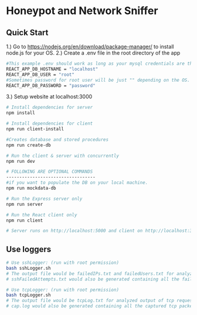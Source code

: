 # Honeypot and Network Sniffer



## Quick Start
1.) Go to https://nodejs.org/en/download/package-manager/ to install node.js for your OS.
2.) Create a .env file in the root directory of the app

```bash
#This example .env should work as long as your mysql credentials are the same.
REACT_APP_DB_HOSTNAME = "localhost"
REACT_APP_DB_USER = "root"
#Sometimes password for root user will be just "" depending on the OS.
REACT_APP_DB_PASSWORD = "password"
```

3.) Setup website at localhost:3000
``` bash
# Install dependencies for server
npm install

# Install dependencies for client
npm run client-install

#Creates database and stored procedures
npm run create-db

# Run the client & server with concurrently
npm run dev

# FOLLOWING ARE OPTIONAL COMMANDS
----------------------------------
#if you want to populate the DB on your local machine.
npm run mockdata-db

# Run the Express server only
npm run server

# Run the React client only
npm run client

# Server runs on http://localhost:5000 and client on http://localhost:3000
```

## Use loggers
``` bash
# Use sshLogger: (run with root permission)
bash sshLogger.sh
# The output file would be failedIPs.txt and failedUsers.txt for analyzed output of failed logins
# sshFailedAttempts.txt would also be generated containing all the failed login attempts from the sshd log file

# Use tcpLogger: (run with root permission)
bash tcpLogger.sh
# The output file would be tcpLog.txt for analyzed output of tcp requests sent to the server
# cap.log would also be generated containing all the captured tcp packets sent to port 80
```
